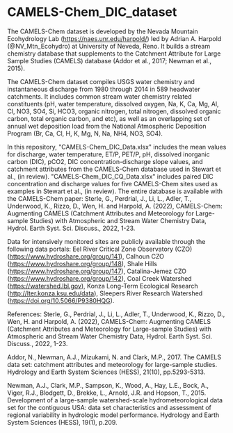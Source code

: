 # CAMELS-Chem_DIC_dataset

The CAMELS-Chem dataset is developed by the Nevada Mountain Ecohydrology Lab (https://naes.unr.edu/harpold/) led by Adrian A. Harpold (@NV_Mtn_Ecohydro) at University of Neveda, Reno. It builds a stream chemistry database that supplements to the Catchment Attribute for Large Sample Studies (CAMELS) database (Addor et al., 2017; Newman et al., 2015).

The CAMELS-Chem dataset compiles USGS water chemistry and instantaneous discharge from 1980 through 2014 in 589 headwater catchments. It includes common stream water chemistry related constituents (pH, water temperature, dissolved oxygen, Na, K, Ca, Mg, Al, Cl, NO3, SO4, Si, HCO3, organic nitrogen, total nitrogen, dissolved organic carbon, total organic carbon, and etc), as well as an overlapping set of annual wet deposition load from the National Atmospheric Deposition Program (Br, Ca, Cl, H, K, Mg, N, Na, NH4, NO3, SO4).

In this repository, "CAMELS-Chem_DIC_Data.xlsx" includes the mean values for discharge, water temperature, ET/P, PET/P, pH, dissolved inorganic carbon (DIC), pCO2, DIC concentration-discharge slope values, and catchment attributes from the CAMELS-Chem database used in Stewart et al., (in review). "CAMELS-Chem_DIC_CQ_Data.xlsx" includes paired DIC concentration and discharge values for five CAMELS-Chem sites used as examples in Stewart et al., (in review). The entire database is available with the CAMELS-Chem paper: Sterle, G., Perdrial, J., Li, L., Adler, T., Underwood, K., Rizzo, D., Wen, H. and Harpold, A. (2022), CAMELS-Chem: Augmenting CAMELS (Catchment Attributes and Meteorology for Large-sample Studies) with Atmospheric and Stream Water Chemistry Data, Hydrol. Earth Syst. Sci. Discuss., 2022, 1-23.

Data for intensively monitored sites are publicly available through the following data portals: Eel River Critical Zone Observatory (CZO) (https://www.hydroshare.org/group/141), Calhoun CZO (https://www.hydroshare.org/group/148), Shale Hills (https://www.hydroshare.org/group/147), Catalina-Jemez CZO (https://www.hydroshare.org/group/142), Coal Creek Watershed (https://watershed.lbl.gov),  Konza Long-Term Ecological Research (http://lter.konza.ksu.edu/data), Sleepers River Research Watershed (https://doi.org/10.5066/P9380HQG).

References: Sterle, G., Perdrial, J., Li, L., Adler, T., Underwood, K., Rizzo, D., Wen, H. and Harpold, A. (2022), CAMELS-Chem: Augmenting CAMELS (Catchment Attributes and Meteorology for Large-sample Studies) with Atmospheric and Stream Water Chemistry Data, Hydrol. Earth Syst. Sci. Discuss., 2022, 1-23.

Addor, N., Newman, A.J., Mizukami, N. and Clark, M.P., 2017. The CAMELS data set: catchment attributes and meteorology for large-sample studies. Hydrology and Earth System Sciences (HESS), 21(10), pp.5293-5313.

Newman, A.J., Clark, M.P., Sampson, K., Wood, A., Hay, L.E., Bock, A., Viger, R.J., Blodgett, D., Brekke, L., Arnold, J.R. and Hopson, T., 2015. Development of a large-sample watershed-scale hydrometeorological data set for the contiguous USA: data set characteristics and assessment of regional variability in hydrologic model performance. Hydrology and Earth System Sciences (HESS), 19(1), p.209.

